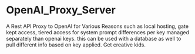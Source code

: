 # OpenAI_Proxy_Server
A Rest API Proxy to OpenAI for Various Reasons such as local hosting, gate kept access, tiered access for system prompt differences per key managed separately than openai keys. this can be used with a database as well to pull different info based on key applied. Get creative kids.
